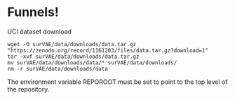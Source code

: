 
# Funnels!

UCI dataset download

```angular2html
wget -O surVAE/data/downloads/data.tar.gz "https://zenodo.org/record/1161203/files/data.tar.gz?download=1"
tar -xvf surVAE/data/downloads/data.tar.gz
mv surVAE/data/downloads/data/* surVAE/data/downloads/
rm -r surVAE/data/downloads/data 
```

The environment variable REPOROOT must be set to point to the top level of the repository.